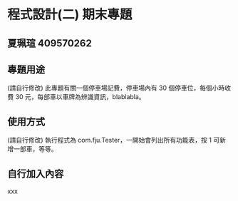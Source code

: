 # 程式設計(二) 期末專題
## 夏珮瑄 409570262

## 專題用途
(請自行修改) 此專題有關一個停車場記費，停車場內有 30 個停車位，每個小時收費 30 元，每部車以車牌為辨識資訊，blablabla。

## 使用方式
(請自行修改) 執行程式為 com.fju.Tester，一開始會列出所有功能表，按 1 可新增一部車，等等。

## 自行加入內容
xxx